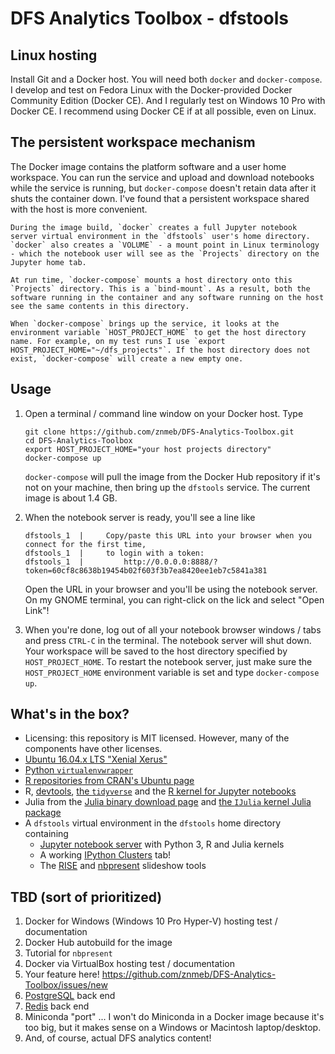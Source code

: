 # DFS Analytics Toolbox - dfstools

## Linux hosting
Install Git and a Docker host. You will need both `docker` and `docker-compose`. I develop and test on Fedora Linux with the Docker-provided Docker Community Edition (Docker CE). And I regularly test on Windows 10 Pro with Docker CE. I recommend using Docker CE if at all possible, even on Linux.

## The persistent workspace mechanism
The Docker image contains the platform software and a user home workspace. You can run the service and upload and download notebooks while the service is running, but `docker-compose` doesn't retain data after it shuts the container down. I've found that a persistent workspace shared with the host is more convenient.

    During the image build, `docker` creates a full Jupyter notebook server virtual environment in the `dfstools` user's home directory. `docker` also creates a `VOLUME` - a mount point in Linux terminology - which the notebook user will see as the `Projects` directory on the Jupyter home tab.

    At run time, `docker-compose` mounts a host directory onto this `Projects` directory. This is a `bind-mount`. As a result, both the software running in the container and any software running on the host see the same contents in this directory.

    When `docker-compose` brings up the service, it looks at the environment variable `HOST_PROJECT_HOME` to get the host directory name. For example, on my test runs I use `export HOST_PROJECT_HOME="~/dfs_projects"`. If the host directory does not exist, `docker-compose` will create a new empty one.

## Usage
1. Open a terminal / command line window on your Docker host. Type

    ```
    git clone https://github.com/znmeb/DFS-Analytics-Toolbox.git
    cd DFS-Analytics-Toolbox
    export HOST_PROJECT_HOME="your host projects directory"
    docker-compose up
    ```

   `docker-compose` will pull the image from the Docker Hub repository if it's not on your machine, then bring up the `dfstools` service. The current image is about 1.4 GB.

2. When the notebook server is ready, you'll see a line like

    ```
    dfstools_1  |     Copy/paste this URL into your browser when you connect for the first time,
    dfstools_1  |     to login with a token:
    dfstools_1  |         http://0.0.0.0:8888/?token=60cf8c8638b19454b02f603f3b7ea8420ee1eb7c5841a381
    ```

    Open the URL in your browser and you'll be using the notebook server. On my GNOME terminal, you can right-click on the lick and select "Open Link"!

3. When you're done, log out of all your notebook browser windows / tabs and press `CTRL-C` in the terminal. The notebook server will shut down. Your workspace will be saved to the host directory specified by `HOST_PROJECT_HOME`. To restart the notebook server, just make sure the `HOST_PROJECT_HOME` environment variable is set and type `docker-compose up`.

## What's in the box?
* Licensing: this repository is MIT licensed. However, many of the components have other licenses.
* [Ubuntu 16.04.x LTS "Xenial Xerus"](https://store.docker.com/images/414e13de-f1ba-40d0-9867-08f2e5884b3f?tab=description)
* [Python `virtualenvwrapper`](https://virtualenvwrapper.readthedocs.io/en/latest/)
* [R repositories from CRAN's Ubuntu page](https://cran.r-project.org/bin/linux/ubuntu/)
* R, [devtools](https://github.com/hadley/devtools), [the `tidyverse`](http://tidyverse.org/) and the [R kernel for Jupyter notebooks](https://irkernel.github.io/)
* Julia from the [Julia binary download page](http://julialang.org/downloads/) and [the `IJulia` kernel Julia package](https://github.com/JuliaLang/IJulia.jl)
* A `dfstools` virtual environment in the `dfstools` home directory containing
    * [Jupyter notebook server](https://jupyter.org/) with Python 3, R and Julia kernels
    * A working [IPython Clusters](https://ipyparallel.readthedocs.io/en/latest/) tab!
    * The [RISE](https://github.com/damianavila/RISE) and [nbpresent](https://github.com/Anaconda-Platform/nbpresent) slideshow tools

## TBD (sort of prioritized)
1. Docker for Windows (Windows 10 Pro Hyper-V) hosting test / documentation
1. Docker Hub autobuild for the image
1. Tutorial for `nbpresent`
1. Docker via VirtualBox hosting test / documentation
1. Your feature here! <https://github.com/znmeb/DFS-Analytics-Toolbox/issues/new>
1. [PostgreSQL](https://store.docker.com/images/022689bf-dfd8-408f-9e1c-19acac32e57b?tab=description) back end
1. [Redis](https://store.docker.com/images/1f6ef28b-3e48-4da1-b838-5bd8710a2053?tab=description) back end
1. Miniconda "port" ... I won't do Miniconda in a Docker image because it's too big, but it makes sense on a Windows or Macintosh laptop/desktop.
1. And, of course, actual DFS analytics content!
